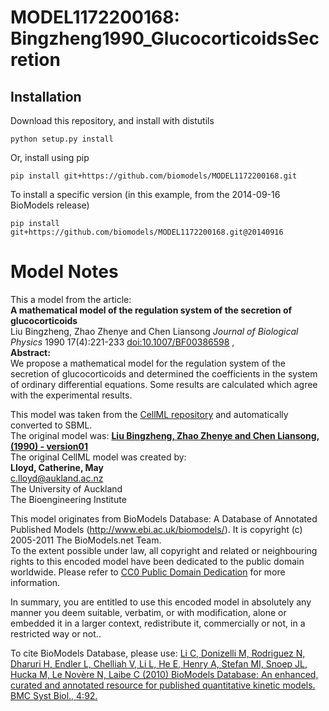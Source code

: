 # MODEL1172200168: Bingzheng1990_GlucocorticoidsSecretion

## Installation

Download this repository, and install with distutils

`python setup.py install`

Or, install using pip

`pip install git+https://github.com/biomodels/MODEL1172200168.git`

To install a specific version (in this example, from the 2014-09-16 BioModels release)

`pip install git+https://github.com/biomodels/MODEL1172200168.git@20140916`


# Model Notes


This a model from the article:  
**A mathematical model of the regulation system of the secretion of glucocorticoids**   
Liu Bingzheng, Zhao Zhenye and Chen Liansong _Journal of Biological Physics_
1990 17(4):221-233
[doi:10.1007/BF00386598](http://dx.doi.org/10.1007/BF00386598) ,  
**Abstract:**   
We propose a mathematical model for the regulation system of the secretion of
glucocorticoids and determined the coefficients in the system of ordinary
differential equations. Some results are calculated which agree with the
experimental results.

This model was taken from the [CellML
repository](http://www.cellml.org/models) and automatically converted to SBML.  
The original model was: [ **Liu Bingzheng, Zhao Zhenye and Chen Liansong,
(1990) - version01**
](http://www.cellml.org/models/bingzheng_zhenye_liansong_1990_version01)  
The original CellML model was created by:  
**Lloyd, Catherine, May**   
c.lloyd@aukland.ac.nz  
The University of Auckland  
The Bioengineering Institute  

This model originates from BioModels Database: A Database of Annotated
Published Models (http://www.ebi.ac.uk/biomodels/). It is copyright (c)
2005-2011 The BioModels.net Team.  
To the extent possible under law, all copyright and related or neighbouring
rights to this encoded model have been dedicated to the public domain
worldwide. Please refer to [CC0 Public Domain
Dedication](http://creativecommons.org/publicdomain/zero/1.0/) for more
information.

In summary, you are entitled to use this encoded model in absolutely any
manner you deem suitable, verbatim, or with modification, alone or embedded it
in a larger context, redistribute it, commercially or not, in a restricted way
or not..  
  
To cite BioModels Database, please use: [Li C, Donizelli M, Rodriguez N,
Dharuri H, Endler L, Chelliah V, Li L, He E, Henry A, Stefan MI, Snoep JL,
Hucka M, Le Novère N, Laibe C (2010) BioModels Database: An enhanced, curated
and annotated resource for published quantitative kinetic models. BMC Syst
Biol., 4:92.](http://www.ncbi.nlm.nih.gov/pubmed/20587024)


